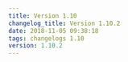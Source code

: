 ```yaml
---
title: Version 1.10
changelog_title: Version 1.10.2
date: 2018-11-05 09:38:18 
tags: changelogs 1.10
version: 1.10.2
---
```

<script src="https://gist.github.com/spinnaker-release/cf93cc68547ae25e3d6061c09a37f8c0.js"/>